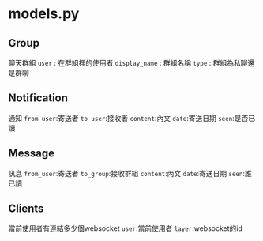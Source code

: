 # models.py

## Group
聊天群組
 `user` : 在群組裡的使用者
 `display_name` : 群組名稱
 `type` : 群組為私聊還是群聊

## Notification
通知
`from_user`:寄送者
`to_user`:接收者
`content`:內文
`date`:寄送日期
`seen`:是否已讀

## Message
訊息
`from_user`:寄送者
`to_group`:接收群組
`content`:內文
`date`:寄送日期
`seen`:誰已讀

## Clients
當前使用者有連結多少個websocket
`user`:當前使用者
`layer`:websocket的id
